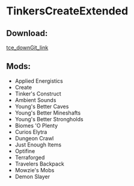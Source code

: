 # TinkersCreateExtended
## Download:
[tce_downGit_link](https://minhaskamal.github.io/DownGit/#/home?url=https://github.com/Minecraft-Modpack-AHIT/Create_TinkersConstruct/tree/main/mods)

## Mods:
* Applied Energistics
* Create
* Tinker's Construct
* Ambient Sounds
* Young's Better Caves
* Young's Better Mineshafts
* Young's Better Strongholds
* Biomes 'O Plenty
* Curios Elytra
* Dungeon Crawl
* Just Enough Items
* Optifine
* Terraforged
* Travelers Backpack
* Mowzie's Mobs
* Demon Slayer 
